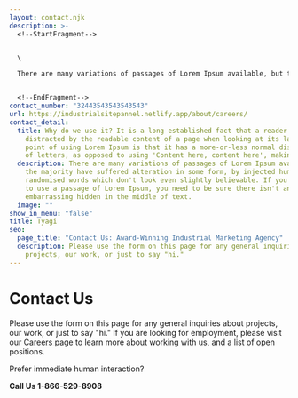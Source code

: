 ```yaml
---
layout: contact.njk
description: >-
  <!--StartFragment-->


  \

  There are many variations of passages of Lorem Ipsum available, but the majority have suffered alteration in some form, by injected humour, or randomised words which don't look even slightly believable. If you are going to use a passage of Lorem Ipsum, you need to


  <!--EndFragment-->
contact_number: "32443543543543543"
url: https://industrialsitepannel.netlify.app/about/careers/
contact_detail:
  title: Why do we use it? It is a long established fact that a reader will be
    distracted by the readable content of a page when looking at its layout. The
    point of using Lorem Ipsum is that it has a more-or-less normal distribution
    of letters, as opposed to using 'Content here, content here', making it loo
  description: There are many variations of passages of Lorem Ipsum available, but
    the majority have suffered alteration in some form, by injected humour, or
    randomised words which don't look even slightly believable. If you are going
    to use a passage of Lorem Ipsum, you need to be sure there isn't anything
    embarrassing hidden in the middle of text.
  image: ""
show_in_menu: "false"
title: Tyagi
seo:
  page_title: "Contact Us: Award-Winning Industrial Marketing Agency"
  description: Please use the form on this page for any general inquiries about
    projects, our work, or just to say "hi."
---
```

# Contact Us
Please use the form on this page for any general inquiries about projects, our work, or just to say "hi." If you are looking for employment, please visit our <a href="/about/careers/">Careers page</a> to learn more about working with us, and a list of open positions.</p>

Prefer immediate human interaction?

<strong class="accent">Call Us 1-866-529-8908</strong>